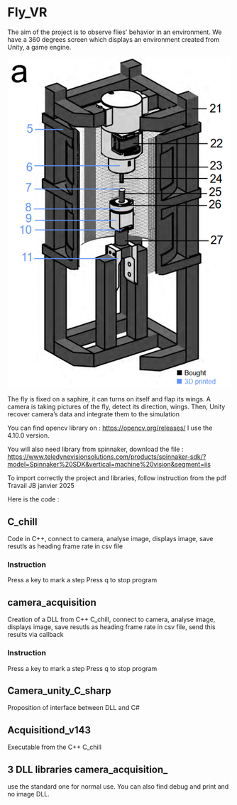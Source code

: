 # Fly_VR
The aim of the project is to observe flies' behavior in an environment. We have a 360 degrees screen
which displays an environment created from Unity, a game engine.

![Alt text](images/presentation_1.png)

The fly is fixed on a saphire, it can turns on itself and flap its wings. A camera is taking
pictures of the fly, detect its direction, wings. Then, Unity recover camera’s data and integrate them
to the simulation

You can find opencv library on : https://opencv.org/releases/
I use the 4.10.0 version.

You will also need library from spinnaker, download the file : https://www.teledynevisionsolutions.com/products/spinnaker-sdk/?model=Spinnaker%20SDK&vertical=machine%20vision&segment=iis

To import correctly the project and libraries, follow instruction from the pdf Travail JB janvier 2025

Here is the code :
## C_chill
Code in C++, connect to camera, analyse image, displays image, save resutls as heading frame rate in csv file
### Instruction 
Press a key to mark a step
Press q to stop program
## camera_acquisition
Creation of a DLL from C++ C_chill, connect to camera, analyse image, displays image, save resutls as heading frame rate in csv file, send this results via callback
### Instruction 
Press a key to mark a step
Press q to stop program
## Camera_unity_C_sharp
Proposition of interface between DLL and C#
## Acquisitiond_v143
Executable from the C++ C_chill
## 3 DLL libraries camera_acquisition_
use the standard one for normal use. You can also find debug and print and no image DLL.



